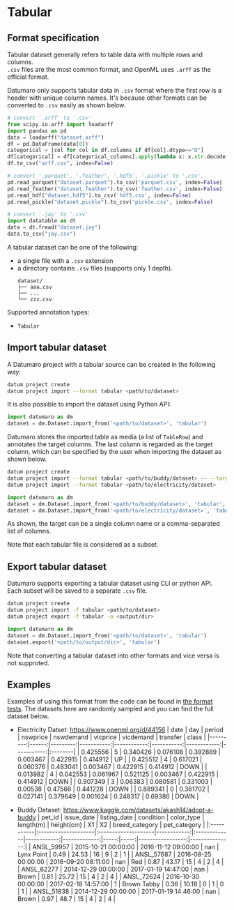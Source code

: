 # Tabular

## Format specification

Tabular dataset generally refers to table data with multiple rows and columns. <br>
`.csv` files are the most common format, and OpenML uses `.arff` as the official format.

Datumaro only supports tabular data in `.csv` format where the first row is a header with unique column names.
It's because other formats can be converted to `.csv` easily as shown below.

```python
# convert '.arff' to '.csv'
from scipy.io.arff import loadarff
import pandas as pd
data = loadarff("dataset.arff")
df = pd.DataFrame(data[0])
categorical = [col for col in df.columns if df[col].dtype=="O"]
df[categorical] = df[categorical_columns].apply(lambda x: x.str.decode('utf8'))
df.to_csv("arff.csv", index=False)

# convert '.parquet', '.feather', '.hdf5', '.pickle' to '.csv'.
pd.read_parquet("dataset.parquet").to_csv('parquet.csv', index=False)
pd.read_feather("dataset.feather").to_csv('feather.csv', index=False)
pd.read_hdf("dataset.hdf5").to_csv('hdf5.csv', index=False)
pd.read_pickle("dataset.pickle").to_csv('pickle.csv', index=False)

# convert '.jay' to '.csv'
import datatable as dt
data = dt.fread("dataset.jay")
data.to_csv("jay.csv")
```

A tabular dataset can be one of the following:
- a single file with a `.csv` extension
- a directory contains `.csv` files (supports only 1 depth).
    <!--lint disable fenced-code-flag-->
    ```
    dataset/
    ├── aaa.csv
    ├── ...
    └── zzz.csv
    ```

Supported annotation types:
- `Tabular`

## Import tabular dataset

A Datumaro project with a tabular source can be created in the following way:

```bash
datum project create
datum project import --format tabular <path/to/dataset>
```

It is also possible to import the dataset using Python API:

```python
import datumaro as dm
dataset = dm.Dataset.import_from('<path/to/dataset>', 'tabular')
```

Datumaro stores the imported table as media (a list of `TableRow`) and annotates the target columns.
The last column is regarded as the target column,
which can be specified by the user when importing the dataset as shown below.

```bash
datum project create
datum project import --format tabular <path/to/buddy/dataset> -- --target {"input":"length(m)", "output":["breed_category","pet_category"]}
datum project import --format tabular <path/to/electricity/dataset>
```

```python
import datumaro as dm
dataset = dm.Dataset.import_from('<path/to/buddy/dataset>', 'tabular', target={"input":"length(m)", "output":["breed_category", "pet_category"]})
dataset = dm.Dataset.import_from('<path/to/electricity/dataset>', 'tabular')
```

As shown, the target can be a single column name or a comma-separated list of columns.

Note that each tabular file is considered as a subset.

## Export tabular dataset

Datumaro supports exporting a tabular dataset using CLI or python API.
Each subset will be saved to a separate `.csv` file.

```bash
datum project create
datum project import -f tabular <path/to/dataset>
datum project export -f tabular -o <output/dir>
```

```python
import datumaro as dm
dataset = dm.Dataset.import_from('<path/to/dataset>', 'tabular')
dataset.export('<path/to/output/dir>', 'tabular')
```

Note that converting a tabular dataset into other formats and vice versa is not supproted.

## Examples
Examples of using this format from the code can be found in
[the format tests](https://github.com/openvinotoolkit/datumaro/blob/develop/tests/unit/test_tabular_format.py).
The datasets here are randomly sampled and you can find the full dataset below.
- Electricity Datset: <https://www.openml.org/d/44156>
    |     date |   day |   period |   nswprice |   nswdemand |   vicprice |   vicdemand |   transfer | class   |
    |---------:|------:|---------:|-----------:|------------:|-----------:|------------:|-----------:|:--------|
    | 0.425556 |     5 | 0.340426 |   0.076108 |    0.392889 |   0.003467 |    0.422915 |   0.414912 | UP      |
    | 0.425512 |     4 | 0.617021 |   0.060376 |    0.483041 |   0.003467 |    0.422915 |   0.414912 | DOWN    |
    | 0.013982 |     4 | 0.042553 |   0.061967 |    0.521125 |   0.003467 |    0.422915 |   0.414912 | DOWN    |
    | 0.907349 |     3 | 0.06383  |   0.080581 |    0.331003 |   0.00538  |    0.47566  |   0.441228 | DOWN    |
    | 0.889341 |     0 | 0.361702 |   0.027141 |    0.379649 |   0.001624 |    0.248317 |   0.69386  | DOWN    |

- Buddy Dataset: <https://www.kaggle.com/datasets/akash14/adopt-a-buddy>
    | pet_id     | issue_date          | listing_date        |   condition | color_type   |   length(m) |   height(cm) |   X1 |   X2 |   breed_category |   pet_category |
    |:-----------|:--------------------|:--------------------|------------:|:-------------|------------:|-------------:|-----:|-----:|-----------------:|---------------:|
    | ANSL_59957 | 2015-10-21 00:00:00 | 2016-11-12 09:00:00 |         nan | Lynx Point   |        0.49 |        24.53 |   16 |    9 |                2 |              1 |
    | ANSL_57687 | 2016-08-25 00:00:00 | 2016-09-20 08:11:00 |         nan | Red          |        0.87 |        43.17 |   15 |    4 |                2 |              4 |
    | ANSL_62277 | 2014-12-29 00:00:00 | 2017-01-19 14:47:00 |         nan | Brown        |        0.81 |        25.72 |   15 |    4 |                2 |              4 |
    | ANSL_72624 | 2016-10-30 00:00:00 | 2017-02-18 14:57:00 |           1 | Brown Tabby  |        0.36 |        10.18 |    0 |    1 |                0 |              1 |
    | ANSL_51838 | 2014-12-29 00:00:00 | 2017-01-19 14:46:00 |         nan | Brown        |        0.97 |        48.7  |   15 |    4 |                2 |              4 |
